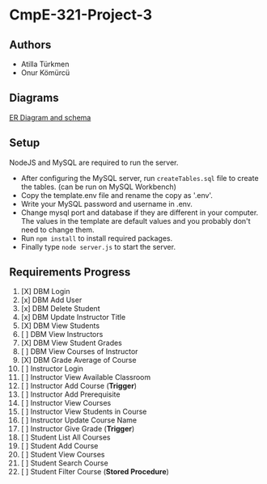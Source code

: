 # CmpE-321-Project-3

## Authors

- Atilla Türkmen
- Onur Kömürcü

## Diagrams

[ER Diagram and schema](https://lucid.app/lucidchart/f27aa4db-048f-4fcf-9c62-b2c53b1234fe/edit)

## Setup

NodeJS and MySQL are required to run the server.

- After configuring the MySQL server, run `createTables.sql` file to create the tables. (can be run on MySQL Workbench)
- Copy the template.env file and rename the copy as '.env'.
- Write your MySQL password and username in .env.
- Change mysql port and database if they are different in your computer. The values in the template are default values and you probably don't need to change them.
- Run `npm install` to install required packages.
- Finally type `node server.js` to start the server.

## Requirements Progress

1. [X] DBM Login
2. [x] DBM Add User
3. [x] DBM Delete Student
4. [x] DBM Update Instructor Title
5. [X] DBM View Students
6. [ ] DBM View Instructors
7. [X] DBM View Student Grades
8. [ ] DBM View Courses of Instructor
9. [X] DBM Grade Average of Course
10. [ ] Instructor Login
11. [ ] Instructor View Available Classroom
12. [ ] Instructor Add Course (**Trigger**)
13. [ ] Instructor Add Prerequisite
14. [ ] Instructor View Courses
15. [ ] Instructor View Students in Course
16. [ ] Instructor Update Course Name
17. [ ] Instructor Give Grade (**Trigger**)
18. [ ] Student List All Courses
19. [ ] Student Add Course
20. [ ] Student View Courses
21. [ ] Student Search Course
22. [ ] Student Filter Course (**Stored Procedure**)
